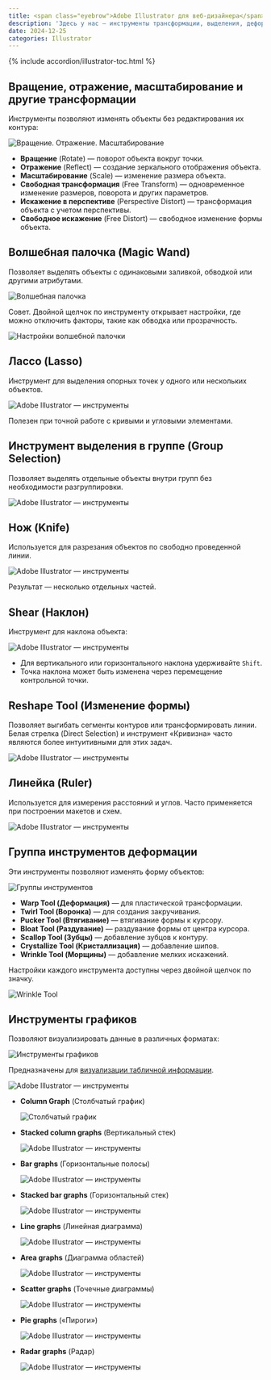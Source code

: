 ```yaml
---
title: <span class="eyebrow">Adobe Illustrator для веб-дизайнера</span> 11) Инструменты+
description: 'Здесь у нас — инструменты трансформации, выделения, деформации и визуализации данных. &laquo;Волшебная палочка&raquo;, &laquo;Нож&raquo;, инструменты наклона и изменения формы, а также инструменты графиков.'
date: 2024-12-25
categories: Illustrator
---
```


{% include accordion/illustrator-toc.html %}

## Вращение, отражение, масштабирование и другие трансформации

Инструменты позволяют изменять объекты без редактирования их контура:

![Вращение. Отражение. Масштабирование](https://i.imgur.com/QfYGqCi.png)

- **Вращение** (Rotate) — поворот объекта вокруг точки.
- **Отражение** (Reflect) — создание зеркального отображения объекта.
- **Масштабирование** (Scale) — изменение размера объекта.
- **Свободная трансформация** (Free Transform) — одновременное изменение размеров, поворота и других параметров.
- **Искажение в перспективе** (Perspective Distort) — трансформация объекта с учетом перспективы.
- **Свободное искажение** (Free Distort) — свободное изменение формы объекта.

## Волшебная палочка (Magic Wand)

Позволяет выделять объекты с одинаковыми заливкой, обводкой или другими атрибутами.

![Волшебная палочка](https://i.imgur.com/CGx3ipx.png)

Совет. Двойной щелчок по инструменту открывает настройки, где можно отключить факторы, такие как обводка или прозрачность.

![Настройки волшебной палочки](https://i.imgur.com/CGx3ipx.png)

## Лассо (Lasso)

Инструмент для выделения опорных точек у одного или нескольких объектов.

![Adobe Illustrator — инструменты](/assets/img/blog/2024/12-28/lasso.png)

Полезен при точной работе с кривыми и угловыми элементами.

## Инструмент выделения в группе (Group Selection)

Позволяет выделять отдельные объекты внутри групп без необходимости разгруппировки.

![Adobe Illustrator — инструменты](/assets/img/blog/2024/12-28/group-selection.png)

## Нож (Knife)

Используется для разрезания объектов по свободно проведенной линии.

![Adobe Illustrator — инструменты](/assets/img/blog/2024/12-28/knife.png)

Результат — несколько отдельных частей.

## Shear (Наклон)

Инструмент для наклона объекта:

![Adobe Illustrator — инструменты](/assets/img/blog/2024/12-28/rs_10.png)

- Для вертикального или горизонтального наклона удерживайте `Shift`.
- Точка наклона может быть изменена через перемещение контрольной точки.

## Reshape Tool (Изменение формы)

Позволяет выгибать сегменты контуров или трансформировать линии. Белая стрелка (Direct Selection) и инструмент «Кривизна» часто являются более интуитивными для этих задач.

![Adobe Illustrator — инструменты](/assets/img/blog/2024/12-28/reshape.png)

## Линейка (Ruler)

Используется для измерения расстояний и углов. Часто применяется при построении макетов и схем.

![Adobe Illustrator — инструменты](/assets/img/blog/2024/12-28/ruler.png)

## Группа инструментов деформации

Эти инструменты позволяют изменять форму объектов:

![Группы инструментов](https://i.imgur.com/dmS4nER.png)

- **Warp Tool (Деформация)** — для пластической трансформации.
- **Twirl Tool (Воронка)** — для создания закручивания.
- **Pucker Tool (Втягивание)** — втягивание формы к курсору.
- **Bloat Tool (Раздувание)** — раздувание формы от центра курсора.
- **Scallop Tool (Зубцы)** — добавление зубцов к контуру.
- **Crystallize Tool (Кристаллизация)** — добавление шипов.
- **Wrinkle Tool (Морщины)** — добавление мелких искажений.

Настройки каждого инструмента доступны через двойной щелчок по значку.

![Wrinkle Tool](https://i.imgur.com/ffgzOH7.png)

## Инструменты графиков

Позволяют визуализировать данные в различных форматах:

![Инструменты графиков](https://i.imgur.com/sR2484A.png)

Предназначены для [визуализации табличной информации](https://helpx.adobe.com/ru/illustrator/using/graphs.html).

![Adobe Illustrator — инструменты](/assets/img/blog/2024/12-28/1_Create-Graphs_Click.gif)

- **Column Graph** (Столбчатый график)

    ![Столбчатый график](https://i.imgur.com/U1FwVWe.png)

- **Stacked column graphs** (Вертикальный стек)

    ![Adobe Illustrator — инструменты](/assets/img/blog/2024/12-28/Stacked-Column-Graph.png)

- **Bar graphs** (Горизонтальные полосы)

    ![Adobe Illustrator — инструменты](/assets/img/blog/2024/12-28/Bar-graphs_pos-neg-value.png)

- **Stacked bar graphs** (Горизонтальный стек)

    ![Adobe Illustrator — инструменты](/assets/img/blog/2024/12-28/Stacked-Bar-Graph.png)

- **Line graphs** (Линейная диаграмма)

    ![Adobe Illustrator — инструменты](/assets/img/blog/2024/12-28/Line-Graph.png)

- **Area graphs** (Диаграмма областей)

    ![Adobe Illustrator — инструменты](/assets/img/blog/2024/12-28/Area-Graph.png)

- **Scatter graphs** (Точечные диаграммы)

    ![Adobe Illustrator — инструменты](/assets/img/blog/2024/12-28/Scatter-Graph.png)

- **Pie graphs** («Пироги»)

    ![Adobe Illustrator — инструменты](/assets/img/blog/2024/12-28/pie-graph-single.png)

- **Radar graphs** (Радар)

    ![Adobe Illustrator — инструменты](/assets/img/blog/2024/12-28/Radar-graph.png)
